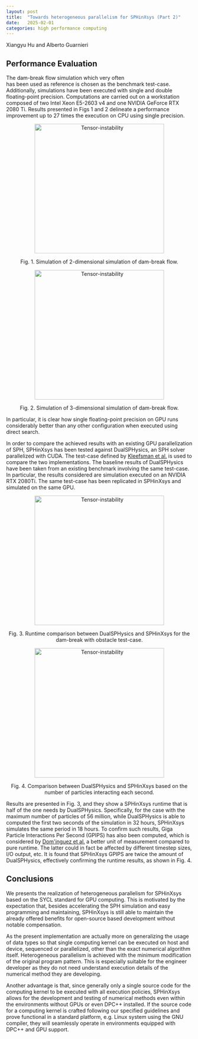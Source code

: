 ```yaml
---
layout: post
title:  "Towards heterogeneous parallelism for SPHinXsys (Part 2)"
date:   2025-02-01
categories: high performance computing 
---
```

Xiangyu Hu and Alberto Guarnieri

## Performance Evaluation

The dam-break flow simulation which very often  
has been used as reference is chosen as the benchmark test-case.
Additionally, simulations have been executed with single
and double floating-point precision.
Computations are carried out on a workstation
composed of two Intel Xeon E5-2603 v4 and one NVIDIA GeForce RTX 2080 Ti.
Results presented in Figs 1 and 2
delineate a performance improvement up to 27 times
the execution on CPU using single precision.

<p align="center"><img src="{{site.baseurl}}/assets/img/benchmark-dambreak-2d.png" alt="Tensor-instability" height="350"/>
<center>Fig. 1. Simulation of 2-dimensional simulation of dam-break flow.</center> </p>

<p align="center"><img src="{{site.baseurl}}/assets/img/benchmark-dambreak-3d.png" alt="Tensor-instability" height="350"/>
<center>Fig. 2. Simulation of 3-dimensional simulation of dam-break flow.</center> </p>

In particular, it is clear how single floating-point
precision on GPU runs considerably better
than any other configuration when executed using direct search.

In order to compare the achieved results with an existing GPU parallelization of SPH,
SPHinXsys  has been tested against DualSPHysics,
an SPH solver parallelized with CUDA.
The test-case defined by
[Kleefsman et al.](https://www.sciencedirect.com/science/article/pii/S0021999104005170)
is used to compare the two implementations.
The baseline results of DualSPHysics have been taken from an existing benchmark involving the same test-case.
In particular, the results considered are simulation executed on an NVIDIA RTX 2080Ti.
The same test-case has been replicated in SPHinXsys and simulated on the same GPU.

<p align="center"><img src="{{site.baseurl}}/assets/img/kleefsman-runtime.png" alt="Tensor-instability" height="350"/>
<center>Fig. 3. Runtime comparison between DualSPHysics and SPHinXsys for the dam-break with obstacle test-case.</center> </p>

<p align="center"><img src="{{site.baseurl}}/assets/img/kleefsman-gpips.png" alt="Tensor-instability" height="350"/>
<center>Fig. 4. Comparison between DualSPHysics and SPHinXsys based on the number of particles interacting each second.</center> </p>

Results are presented in Fig. 3, and they show a SPHinXsys runtime that is half of the one needs by DualSPHysics.
Specifically, for the case with the maximum number of particles of 56 million,
while DualSPHysics is able to computed the first two seconds of the simulation in 32 hours,
SPHinXsys simulates the same period in 18 hours.
To confirm such results,
Giga Particle Interactions Per Second (GPIPS) has also been computed,
which is considered by
[Dom\'inguez et al.](https://link.springer.com/article/10.1007/s40571-021-00404-2)
a better unit of measurement compared to pure runtime.
The latter could in fact be affected by different timestep sizes, I/O output, etc.
It is found that SPHinXsys GPIPS are twice the amount of DualSPHysics,
effectively confirming the runtime results,
as shown in Fig. 4.

## Conclusions

We presents the realization of heterogeneous parallelism for SPHinXsys
based on the SYCL standard for GPU computing.
This is motivated by the expectation that,
besides accelerating the SPH simulation and
easy programming and  maintaining,
SPHinXsys is still able to maintain the already offered
benefits for open-source based development
without notable compensation.

As the present implementation are
actually more on generalizing the usage of data types
so that single computing kernel can be executed on
host and device, sequenced or parallelized,
other than the exact numerical algorithm itself.
Heterogeneous parallelism is
achieved with the minimum modification of
the original program pattern.
This is especially suitable for
the engineer developer as they do not need
understand execution details of
the numerical method they are developing.

Another advantage is that,
since generally only a single source code for the computing kernel
to be executed with all execution policies,
SPHinXsys allows for the development and testing of numerical methods
even within the environments without GPUs or even DPC++ installed.
If the source code for a computing kernel
is crafted following our specified guidelines
and prove functional in a standard platform,
e.g. Linux system using the GNU compiler,
they will seamlessly operate in environments
equipped with DPC++ and GPU support.

<script src="https://giscus.app/client.js"
        data-repo="Xiangyu-Hu/SPHinXsys"
        data-repo-id="MDEwOlJlcG9zaXRvcnkxODkwNzAxNDA="
        data-category="Announcements"
        data-category-id="DIC_kwDOC0T7PM4CPNAR"
        data-mapping="pathname"
        data-strict="0"
        data-reactions-enabled="1"
        data-emit-metadata="0"
        data-input-position="bottom"
        data-theme="light"
        data-lang="en"
        crossorigin="anonymous"
        async>
</script>

